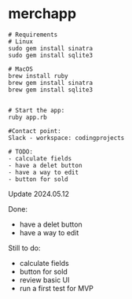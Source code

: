 # merchapp

```
# Requirements
# Linux
sudo gem install sinatra
sudo gem install sqlite3

# MacOS
brew install ruby
brew gem install sinatra
brew gem install sqlite3


# Start the app:
ruby app.rb

#Contact point:
Slack - workspace: codingprojects
```

```
# TODO:
- calculate fields
- have a delet button
- have a way to edit
- button for sold
```
Update 2024.05.12

Done:
- have a delet button
- have a way to edit

Still to do:
- calculate fields
- button for sold
- review basic UI
- run a first test for MVP

